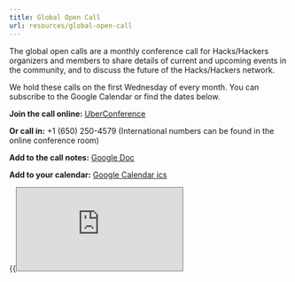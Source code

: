 ```yaml
---
title: Global Open Call
url: resources/global-open-call
---
```

The global open calls are a monthly conference call for Hacks/Hackers organizers and members to share details of current and upcoming events in the community, and to discuss the future of the Hacks/Hackers network.

We hold these calls on the first Wednesday of every month. You can subscribe to the Google Calendar or find the dates below.

**Join the call online:** [UberConference](https://www.uberconference.com/hackshackers)

**Or call in:** +1 (650) 250-4579 (International numbers can be found in the online conference room)

**Add to the call notes:** [Google Doc](https://docs.google.com/document/d/1KtsWrrStnimnM7_h43Vk3CgTff6d7TipDuTmSG_KDWQ/edit?usp=sharing)

**Add to your calendar:** [Google Calendar ics](https://calendar.google.com/calendar/ical/b1bf5egc7r3cnoqgeko59328ps%40group.calendar.google.com/public/basic.ics)

{{<iframe src="https://calendar.google.com/calendar/embed?height=600&wkst=1&bgcolor=%23ffffff&ctz=America%2FChicago&mode=AGENDA&showTabs=0&showCalendars=0&showPrint=0&showDate=1&src=YjFiZjVlZ2M3cjNjbm9xZ2VrbzU5MzI4cHNAZ3JvdXAuY2FsZW5kYXIuZ29vZ2xlLmNvbQ&color=%237CB342" style="border:solid 1px #777" frameborder="0">}}


 [1]: https://twitter.com/HacksHackers
